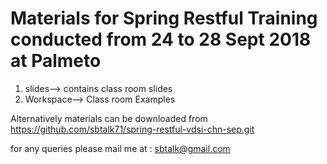 # Materials for Spring Restful Training conducted from 24  to 28 Sept 2018 at Palmeto

1. slides--> contains class room slides
2. Workspace--> Class room Examples

Alternatively materials can be downloaded from https://github.com/sbtalk71/spring-restful-vdsi-chn-sep.git

for any queries please mail me at : sbtalk@gmail.com